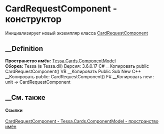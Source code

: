 # CardRequestComponent - конструктор
Инициализирует новый экземпляр класса
[CardRequestComponent](T_Tessa_Cards_ComponentModel_CardRequestComponent.htm)
##  __Definition
 **Пространство имён:**
[Tessa.Cards.ComponentModel](N_Tessa_Cards_ComponentModel.htm)  
 **Сборка:** Tessa (в Tessa.dll) Версия: 3.6.0.17
C# __Копировать
     public CardRequestComponent()
VB __Копировать
     Public Sub New
C++ __Копировать
     public:
    CardRequestComponent()
F# __Копировать
     new : unit -> CardRequestComponent
##  __См. также
#### Ссылки
[CardRequestComponent -
](T_Tessa_Cards_ComponentModel_CardRequestComponent.htm)
[Tessa.Cards.ComponentModel - пространство
имён](N_Tessa_Cards_ComponentModel.htm)
